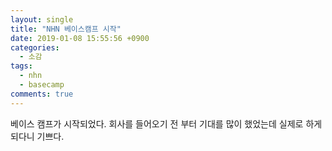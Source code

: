 ```yaml
---
layout: single
title: "NHN 베이스캠프 시작"
date: 2019-01-08 15:55:56 +0900
categories:
  - 소감
tags:
  - nhn
  - basecamp
comments: true
---
```

베이스 캠프가 시작되었다.
회사를 들어오기 전 부터 기대를 많이 했었는데
실제로 하게되다니 기쁘다.
